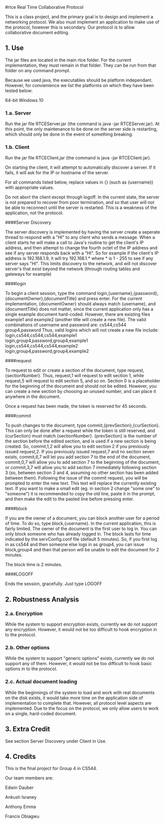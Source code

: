 #rtce
Real Time Collaborative Protocol

This is a class project, and the primary goal is to design and implement a networking protocol.  We also must implement an application to make use of the protocol, however this is secondary.  Our protocol is to allow collaborative document editing.

## 1. Use

The jar files are located in the main rtce folder.  For the current implementation, they must remain in that folder.
They can be run from that folder on any command prompt.

Because we used java, the executables should be platform independant.  However, for convienience we list the platforms on which they have been tested below:

64-bit Windows 10

### 1.a. Server

Run the jar file RTCEServer.jar (the command is java -jar RTCEServer.jar).  At this point, the only maintenance to be done on the server side is restarting, which should only be done in the event of something breaking.

### 1.b. Client 

Run the jar file RTCEClient.jar (the command is java -jar RTCEClient.jar).

On starting the client, it will attempt to automatically discover a server.  If it fails, it will ask for the IP or hostname of the server.

For all commands listed below, replace values in {} (such as {username}) with appropriate values.

Do not abort the client except through logoff.  In the current state, the server is not prepared to recover from poor termination, and so that user will not be able to reconnect until the server is restarted.  This is a weakness of the application, not the protocol.

####Server Discovery

The server discovery is implemented by having the server create a seperate thread to respond with a 
"HI" to any client who sends a message.    When a client starts he will make a call to Java's routine
to get the client's IP address, and then attempt to change the fourth octet of the IP address and see
if any server responds back with a "HI".   So for example if the client's IP address is 192.168.1.9, it will
try 192.168.1.* where * is 1 - 255 to see if any server says "HI".    This limits discovery to the network, and will not discover server's that exist beyond the network (through routing tables and gateways for example)  

####login

To begin a client session, type the command login,{username},{password},{documentOwner},{documentTitle} and press enter.
For the current implementation, {documentOwner} should always match {username}, and {documentTitle} does not matter, since the current application only has a single example document hard-coded.  However, there are existing files example1 and example2 (another title will create a new file).
The valid combinations of username and password are:
cs544,cs544
group4,password
Thus, valid logins which will not create a new file include:
login,cs544,cs544,cs544,example1
login,group4,password,group4,example1
login,cs544,cs544,cs544,example2
login,group4,password,group4,example2

####request

To request to edit or create a section of the document, type request,{sectionNumber}.  Thus, request,1 will request to edit section 1, while request,5 will request to edit section 5, and so on.  Section 0 is a placeholder for the beginning of the document and should not be edited.  However, you can create a new section by choosing an unused number, and can place it anywhere in the document.

Once a request has been made, the token is reserved for 45 seconds.

####commit

To push changes to the document, type commit,{prevSection},{curSection}.  This can only be done after a request while the token is still reserved, and {curSection} must match {sectionNumber}.  {prevSection} is the number of the section before the edited section, and is used if a new section is being created.  So, commit,1,2 will allow you to edit section 2 if you previously issued request,2.  If you previously issued request,7 and no section seven exists, commit,6,7 will let you add section 7 to the end of the document, commit,0,7 will allow you to add section 7 to the beginning of the document, or commit,3,7 will allow you to add section 7 immediately following section 3 (so, between section 3 and 4, assuming no other section has been added between them).
Following the issue of the commit request, you will be prompted to enter the new text.  This text will replace the currently existing text.  If you want to make a small edit (eg. in section 2 change "some one" to "someone") it is recommended to copy the old line, paste it in the prompt, and then make the edit to the pasted line before pressing enter.

####block

If you are the owner of a document, you can block another user for a period of time.  To do so, type block,{username}.  In the current application, this is fairly limited.  The owner of the document is the first user to log in.  You can only block someone who has already logged in.  The block lasts for time indicated by the servConfig.conf file (default 5 minutes).  So, if you first log in as cs544 and then someone else logs in as group4, you can issue block,group4 and then that person will be unable to edit the document for 2 minutes.

The block time is 2 minutes.

####LOGOFF

Ends the session, gracefully. Just type LOGOFF

## 2. Robustness Analysis

### 2.a. Encryption

While the system to support encryption exists, currently we do not support any encryption.  However, it would not be too difficult to hook encryption in to the protocol.

### 2.b. Other options

While the system to support "generic options" exists, currently we do not support any of them.  However, it would not be too difficult to hook basic options in to the protocol.

### 2.c. Actual document loading

While the beginnings of the system to load and work with real documents on the disk exists, it would take more time on the application side of implementation to complete that.  However, all protocol level aspects are implemented.  Due to the focus on the protocol, we only allow users to work on a single, hard-coded document.

## 3. Extra Credit

See section Server Discovery under Client in Use.

## 4. Credits

This is the final project for Group 4 in CS544.


Our team members are:

Edwin Dauber

Ankush Israney

Anthony Emma

Francis Obiagwu